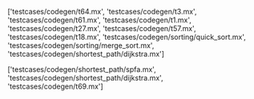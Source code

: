 ['testcases/codegen/t64.mx', 'testcases/codegen/t3.mx', 'testcases/codegen/t61.mx', 'testcases/codegen/t1.mx', 'testcases/codegen/t27.mx', 'testcases/codegen/t57.mx', 'testcases/codegen/t18.mx', 'testcases/codegen/sorting/quick_sort.mx', 'testcases/codegen/sorting/merge_sort.mx', 'testcases/codegen/shortest_path/dijkstra.mx']





['testcases/codegen/shortest_path/spfa.mx', 'testcases/codegen/shortest_path/dijkstra.mx', 'testcases/codegen/t69.mx']
